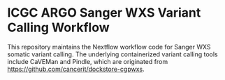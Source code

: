 # ICGC ARGO Sanger WXS Variant Calling Workflow

This repository maintains the Nextflow workflow code for Sanger WXS somatic variant calling. The underlying containerized variant calling tools include CaVEMan and Pindle, which are originated from https://github.com/cancerit/dockstore-cgpwxs.
